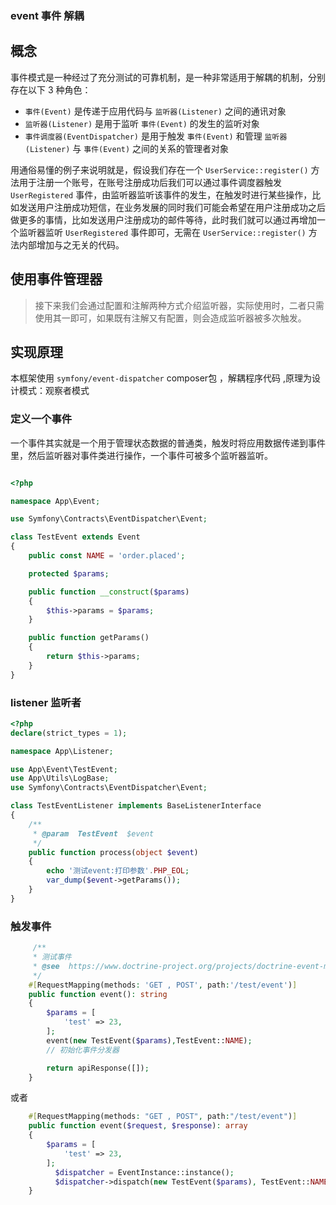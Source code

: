 
### event 事件 解耦


## 概念

事件模式是一种经过了充分测试的可靠机制，是一种非常适用于解耦的机制，分别存在以下 3 种角色：

- `事件(Event)` 是传递于应用代码与 `监听器(Listener)` 之间的通讯对象
- `监听器(Listener)` 是用于监听 `事件(Event)` 的发生的监听对象
- `事件调度器(EventDispatcher)` 是用于触发 `事件(Event)` 和管理 `监听器(Listener)` 与 `事件(Event)` 之间的关系的管理者对象

用通俗易懂的例子来说明就是，假设我们存在一个 `UserService::register()` 方法用于注册一个账号，在账号注册成功后我们可以通过事件调度器触发 `UserRegistered` 事件，由监听器监听该事件的发生，在触发时进行某些操作，比如发送用户注册成功短信，在业务发展的同时我们可能会希望在用户注册成功之后做更多的事情，比如发送用户注册成功的邮件等待，此时我们就可以通过再增加一个监听器监听 `UserRegistered` 事件即可，无需在 `UserService::register()` 方法内部增加与之无关的代码。

## 使用事件管理器

> 接下来我们会通过配置和注解两种方式介绍监听器，实际使用时，二者只需使用其一即可，如果既有注解又有配置，则会造成监听器被多次触发。

## 实现原理
本框架使用 `symfony/event-dispatcher` composer包 ，解耦程序代码 ,原理为设计模式：观察者模式



### 定义一个事件

一个事件其实就是一个用于管理状态数据的普通类，触发时将应用数据传递到事件里，然后监听器对事件类进行操作，一个事件可被多个监听器监听。


```php

<?php

namespace App\Event;

use Symfony\Contracts\EventDispatcher\Event;

class TestEvent extends Event
{
    public const NAME = 'order.placed';

    protected $params;

    public function __construct($params)
    {
        $this->params = $params;
    }

    public function getParams()
    {
        return $this->params;
    }
}

```
### listener 监听者
```php
<?php
declare(strict_types = 1);

namespace App\Listener;

use App\Event\TestEvent;
use App\Utils\LogBase;
use Symfony\Contracts\EventDispatcher\Event;

class TestEventListener implements BaseListenerInterface
{
    /**
     * @param  TestEvent  $event
     */
    public function process(object $event)
    {
        echo '测试event:打印参数'.PHP_EOL;
        var_dump($event->getParams());
    }
}


```

### 触发事件
```php
     /**
     * 测试事件
     * @see  https://www.doctrine-project.org/projects/doctrine-event-manager/en/latest/reference/index.html#setup
     */
    #[RequestMapping(methods: 'GET , POST', path:'/test/event')]
    public function event(): string
    {
        $params = [
            'test' => 23,
        ];
        event(new TestEvent($params),TestEvent::NAME);
        // 初始化事件分发器

        return apiResponse([]);
    }
```

或者
```php
    #[RequestMapping(methods: "GET , POST", path:"/test/event")]
    public function event($request, $response): array
    {
        $params = [
            'test' => 23,
        ];
          $dispatcher = EventInstance::instance();
          $dispatcher->dispatch(new TestEvent($params), TestEvent::NAME);
    }
```
